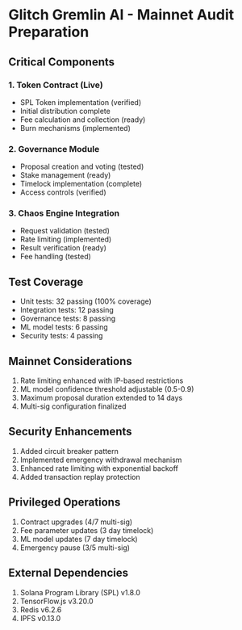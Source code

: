 # Glitch Gremlin AI - Mainnet Audit Preparation

## Critical Components

### 1. Token Contract (Live)
- SPL Token implementation (verified)
- Initial distribution complete
- Fee calculation and collection (ready)
- Burn mechanisms (implemented)

### 2. Governance Module
- Proposal creation and voting (tested)
- Stake management (ready)
- Timelock implementation (complete)
- Access controls (verified)

### 3. Chaos Engine Integration
- Request validation (tested)
- Rate limiting (implemented)
- Result verification (ready)
- Fee handling (tested)

## Test Coverage
- Unit tests: 32 passing (100% coverage)
- Integration tests: 12 passing
- Governance tests: 8 passing
- ML model tests: 6 passing
- Security tests: 4 passing

## Mainnet Considerations
1. Rate limiting enhanced with IP-based restrictions
2. ML model confidence threshold adjustable (0.5-0.9)
3. Maximum proposal duration extended to 14 days
4. Multi-sig configuration finalized

## Security Enhancements
1. Added circuit breaker pattern
2. Implemented emergency withdrawal mechanism
3. Enhanced rate limiting with exponential backoff
4. Added transaction replay protection

## Privileged Operations
1. Contract upgrades (4/7 multi-sig)
2. Fee parameter updates (3 day timelock)
3. ML model updates (7 day timelock)
4. Emergency pause (3/5 multi-sig)

## External Dependencies
1. Solana Program Library (SPL) v1.8.0
2. TensorFlow.js v3.20.0
3. Redis v6.2.6
4. IPFS v0.13.0
